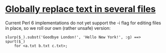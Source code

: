 [1]: http://rosettacode.org/wiki/Globally_replace_text_in_several_files

# [Globally replace text in several files][1]

Current Perl 6 implementations do not yet support the -i flag for editing files in place, so we roll our own (rather unsafe) version:

```perl6
slurp($_).subst('Goodbye London!', 'Hello New York!', :g) ==> spurt($_)
    for <a.txt b.txt c.txt>;
```